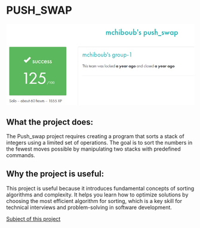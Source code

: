 # PUSH_SWAP #

![My result on this project](result.jpg)

## What the project does: ##
The Push_swap project requires creating a program that sorts a stack of integers using a limited set of operations. The goal is to sort the numbers in the fewest moves possible by manipulating two stacks with predefined commands.

## Why the project is useful: ##
This project is useful because it introduces fundamental concepts of sorting algorithms and complexity. It helps you learn how to optimize solutions by choosing the most efficient algorithm for sorting, which is a key skill for technical interviews and problem-solving in software development.

[Subject of this project](en.subject.pdf)